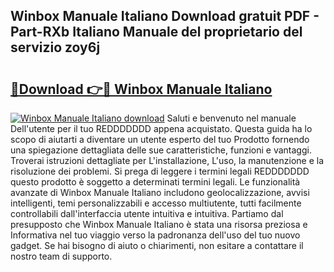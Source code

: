 ## Winbox Manuale Italiano Download gratuit PDF - Part-RXb Italiano Manuale del proprietario del servizio zoy6j

# <h2><a href="http://dfcupm.blite.top/?on=Winbox+Manuale+Italiano">🔗Download 👉🔴 Winbox Manuale Italiano</a></h2>

[![Winbox Manuale Italiano download](https://i.imgur.com/lujVjoI.png)](http://dfcupm.blite.top/?on=Winbox+Manuale+Italiano)
Saluti e benvenuto nel manuale Dell'utente per il tuo REDDDDDDD appena acquistato. Questa guida ha lo scopo di aiutarti a diventare un utente esperto del tuo Prodotto fornendo una spiegazione dettagliata delle sue caratteristiche, funzioni e vantaggi. Troverai istruzioni dettagliate per L'installazione, L'uso, la manutenzione e la risoluzione dei problemi. Si prega di leggere i termini legali REDDDDDDD questo prodotto è soggetto a determinati termini legali. Le funzionalità avanzate di Winbox Manuale Italiano includono geolocalizzazione, avvisi intelligenti, temi personalizzabili e accesso multiutente, tutti facilmente controllabili dall'interfaccia utente intuitiva e intuitiva. Partiamo dal presupposto che Winbox Manuale Italiano è stata una risorsa preziosa e Informativa nel tuo viaggio verso la padronanza dell'uso del tuo nuovo gadget. Se hai bisogno di aiuto o chiarimenti, non esitare a contattare il nostro team di supporto.
